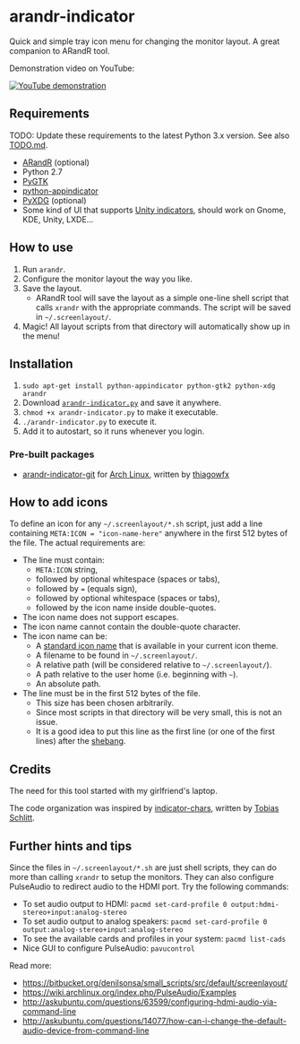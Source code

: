 arandr-indicator
================

Quick and simple tray icon menu for changing the monitor layout. A great companion to ARandR tool.

Demonstration video on YouTube:

[![YouTube demonstration](http://img.youtube.com/vi/xqpF6RrYUmo/0.jpg)](http://youtu.be/xqpF6RrYUmo)


Requirements
------------

TODO: Update these requirements to the latest Python 3.x version. See also [TODO.md](TODO.md).

* [ARandR](http://christian.amsuess.com/tools/arandr/) (optional)
* Python 2.7
* [PyGTK](http://www.pygtk.org/)
* [python-appindicator](https://launchpad.net/libappindicator)
* [PyXDG](http://freedesktop.org/wiki/Software/pyxdg/) (optional)
* Some kind of UI that supports [Unity indicators](https://unity.ubuntu.com/projects/appindicators/), should work on Gnome, KDE, Unity, LXDE…


How to use
----------

1. Run `arandr`.
2. Configure the monitor layout the way you like.
3. Save the layout.
    * ARandR tool will save the layout as a simple one-line shell script that calls `xrandr` with the appropriate commands. The script will be saved in `~/.screenlayout/`.
4. Magic! All layout scripts from that directory will automatically show up in the menu!


Installation
------------

1. `sudo apt-get install python-appindicator python-gtk2 python-xdg arandr`
2. Download [`arandr-indicator.py`](https://raw.githubusercontent.com/denilsonsa/arandr-indicator/master/arandr-indicator.py) and save it anywhere.
3. `chmod +x arandr-indicator.py` to make it executable.
4. `./arandr-indicator.py` to execute it.
5. Add it to autostart, so it runs whenever you login.

### Pre-built packages

* [arandr-indicator-git](https://aur.archlinux.org/packages/arandr-indicator-git/) for [Arch Linux](https://www.archlinux.org/), written by [thiagowfx](https://github.com/thiagowfx)

How to add icons
----------------

To define an icon for any `~/.screenlayout/*.sh` script, just add a line containing `META:ICON = "icon-name-here"` anywhere in the first 512 bytes of the file. The actual requirements are:

* The line must contain:
    * `META:ICON` string,
    * followed by optional whitespace (spaces or tabs),
    * followed by `=` (equals sign),
    * followed by optional whitespace (spaces or tabs),
    * followed by the icon name inside double-quotes.
* The icon name does not support escapes.
* The icon name cannot contain the double-quote character.
* The icon name can be:
    * A [standard icon name][icon-naming-spec] that is available in your current icon theme.
    * A filename to be found in `~/.screenlayout/`.
    * A relative path (will be considered relative to `~/.screenlayout/`).
    * A path relative to the user home (i.e. beginning with `~`).
    * An absolute path.
* The line must be in the first 512 bytes of the file.
    * This size has been chosen arbitrarily.
    * Since most scripts in that directory will be very small, this is not an issue.
    * It is a good idea to put this line as the first line (or one of the first lines) after the [shebang][].


Credits
-------

The need for this tool started with my girlfriend's laptop.

The code organization was inspired by [indicator-chars](https://github.com/tobyS/indicator-chars), written by [Tobias Schlitt](mailto:toby@php.net).


Further hints and tips
----------------------

Since the files in `~/.screenlayout/*.sh` are just shell scripts, they can do more than calling `xrandr` to setup the monitors. They can also configure PulseAudio to redirect audio to the HDMI port. Try the following commands:

* To set audio output to HDMI: `pacmd set-card-profile 0 output:hdmi-stereo+input:analog-stereo`
* To set audio output to analog speakers: `pacmd set-card-profile 0 output:analog-stereo+input:analog-stereo`
* To see the available cards and profiles in your system: `pacmd list-cads`
* Nice GUI to configure PulseAudio: `pavucontrol`

Read more:

* https://bitbucket.org/denilsonsa/small_scripts/src/default/screenlayout/
* https://wiki.archlinux.org/index.php/PulseAudio/Examples
* http://askubuntu.com/questions/63599/configuring-hdmi-audio-via-command-line
* http://askubuntu.com/questions/14077/how-can-i-change-the-default-audio-device-from-command-line

[shebang]: https://en.wikipedia.org/wiki/Shebang_%28Unix%29
[icon-naming-spec]: http://standards.freedesktop.org/icon-naming-spec/icon-naming-spec-latest.html
